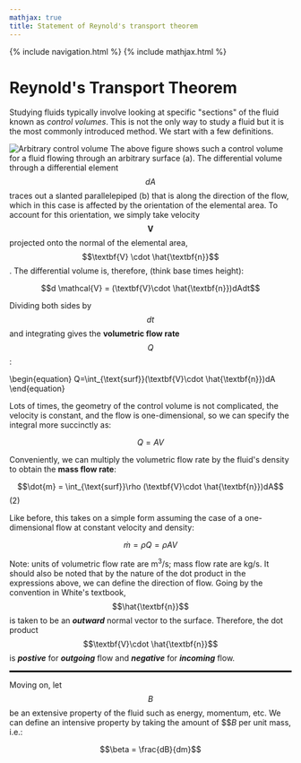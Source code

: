 ```yaml
---
mathjax: true
title: Statement of Reynold's transport theorem
---
```

{% include navigation.html %}
{% include mathjax.html %}
# Reynold's Transport Theorem
Studying fluids typically involve looking at specific "sections" of the fluid known as *control volumes*. This is not the only way to study a fluid but it is the most commonly introduced method. We start with a few definitions.

![Arbitrary control volume](https://rprador.github.io/rprador/fluid-mech/figures/control-volume.PNG)
The above figure shows such a control volume for a fluid flowing through an arbitrary surface (a). The differential volume through a differential element $$dA$$ traces out a slanted parallelepiped (b) that is along the direction of the flow, which in this case is affected by the orientation of the elemental area. To account for this orientation, we simply take velocity $$\textbf{V}$$ projected onto the normal of the elemental area, $$\textbf{V} \cdot \hat{\textbf{n}}$$. The differential volume is, therefore, (think base times height):

$$d \mathcal{V} = (\textbf{V}\cdot \hat{\textbf{n}})dAdt$$

Dividing both sides by $$dt$$ and integrating gives the **volumetric flow rate** $$Q$$:

\begin{equation} Q=\int_{\text{surf}}(\textbf{V}\cdot \hat{\textbf{n}})dA \end{equation}

Lots of times, the geometry of the control volume is not complicated, the velocity is constant, and the flow is one-dimensional, so we can specify the integral more succinctly as:

$$Q = AV$$

Conveniently, we can multiply the volumetric flow rate by the fluid's density to obtain the **mass flow rate**:

$$\dot{m} = \int_{\text{surf}}\rho (\textbf{V}\cdot \hat{\textbf{n}})dA$$        (2)

Like before, this takes on a simple form assuming the case of a one-dimensional flow at constant velocity and density:

$$\dot{m} = \rho Q = \rho A V$$

Note: units of volumetric flow rate are m<sup>3</sup>/s; mass flow rate are kg/s. It should also be noted that by the nature of the dot product in the expressions above, we can define the direction of flow. Going by the convention in White's textbook, $$\hat{\textbf{n}}$$ is taken to be an ***outward*** normal vector to the surface. Therefore, the dot product $$\textbf{V}\cdot \hat{\textbf{n}}$$ is ***postive*** for ***outgoing*** flow and ***negative*** for ***incoming*** flow.

<hr style="border: 1px solid black;" />

Moving on, let $$B$$ be an extensive property of the fluid such as energy, momentum, etc. We can define an intensive property by taking the amount of $$$B$ per unit mass, i.e.:

$$\beta = \frac{dB}{dm}$$



